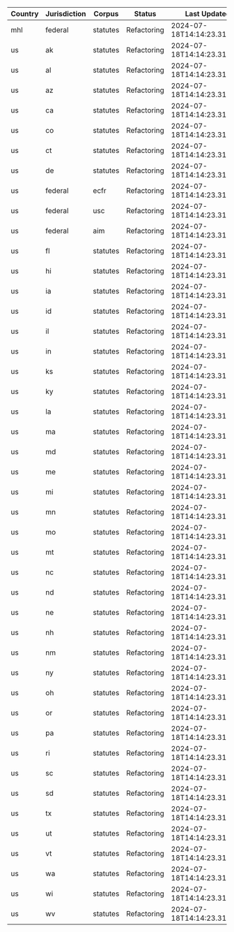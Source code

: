 | Country | Jurisdiction | Corpus | Status | Last Updated | Link |
|---------|--------------|--------|--------|--------------|-----------|
| mhl | federal | statutes | Refactoring | 2024-07-18T14:14:23.318085 | [view](https://github.com/spartypkp/open-source-legislation/blob/main/src/scrapers/mhl/federal/statutes) |
| us | ak | statutes | Refactoring | 2024-07-18T14:14:23.318085 | [view](https://github.com/spartypkp/open-source-legislation/blob/main/src/scrapers/us/(states)/ak/statutes) |
| us | al | statutes | Refactoring | 2024-07-18T14:14:23.318085 | [view](https://github.com/spartypkp/open-source-legislation/blob/main/src/scrapers/us/(states)/al/statutes) |
| us | az | statutes | Refactoring | 2024-07-18T14:14:23.318085 | [view](https://github.com/spartypkp/open-source-legislation/blob/main/src/scrapers/us/(states)/az/statutes) |
| us | ca | statutes | Refactoring | 2024-07-18T14:14:23.318085 | [view](https://github.com/spartypkp/open-source-legislation/blob/main/src/scrapers/us/(states)/ca/statutes) |
| us | co | statutes | Refactoring | 2024-07-18T14:14:23.318085 | [view](https://github.com/spartypkp/open-source-legislation/blob/main/src/scrapers/us/(states)/co/statutes) |
| us | ct | statutes | Refactoring | 2024-07-18T14:14:23.318085 | [view](https://github.com/spartypkp/open-source-legislation/blob/main/src/scrapers/us/(states)/ct/statutes) |
| us | de | statutes | Refactoring | 2024-07-18T14:14:23.318085 | [view](https://github.com/spartypkp/open-source-legislation/blob/main/src/scrapers/us/(states)/de/statutes) |
| us | federal | ecfr | Refactoring | 2024-07-18T14:14:23.318085 | [view](https://github.com/spartypkp/open-source-legislation/blob/main/src/scrapers/us/federal/ecfr) |
| us | federal | usc | Refactoring | 2024-07-18T14:14:23.318085 | [view](https://github.com/spartypkp/open-source-legislation/blob/main/src/scrapers/us/federal/usc) |
| us | federal | aim | Refactoring | 2024-07-18T14:14:23.318085 | [view](https://github.com/spartypkp/open-source-legislation/blob/main/src/scrapers/us/federal/aim) |
| us | fl | statutes | Refactoring | 2024-07-18T14:14:23.318085 | [view](https://github.com/spartypkp/open-source-legislation/blob/main/src/scrapers/us/(states)/fl/statutes) |
| us | hi | statutes | Refactoring | 2024-07-18T14:14:23.318085 | [view](https://github.com/spartypkp/open-source-legislation/blob/main/src/scrapers/us/(states)/hi/statutes) |
| us | ia | statutes | Refactoring | 2024-07-18T14:14:23.318085 | [view](https://github.com/spartypkp/open-source-legislation/blob/main/src/scrapers/us/(states)/ia/statutes) |
| us | id | statutes | Refactoring | 2024-07-18T14:14:23.318085 | [view](https://github.com/spartypkp/open-source-legislation/blob/main/src/scrapers/us/(states)/id/statutes) |
| us | il | statutes | Refactoring | 2024-07-18T14:14:23.318085 | [view](https://github.com/spartypkp/open-source-legislation/blob/main/src/scrapers/us/(states)/il/statutes) |
| us | in | statutes | Refactoring | 2024-07-18T14:14:23.318085 | [view](https://github.com/spartypkp/open-source-legislation/blob/main/src/scrapers/us/(states)/in/statutes) |
| us | ks | statutes | Refactoring | 2024-07-18T14:14:23.318085 | [view](https://github.com/spartypkp/open-source-legislation/blob/main/src/scrapers/us/(states)/ks/statutes) |
| us | ky | statutes | Refactoring | 2024-07-18T14:14:23.318085 | [view](https://github.com/spartypkp/open-source-legislation/blob/main/src/scrapers/us/(states)/ky/statutes) |
| us | la | statutes | Refactoring | 2024-07-18T14:14:23.318085 | [view](https://github.com/spartypkp/open-source-legislation/blob/main/src/scrapers/us/(states)/la/statutes) |
| us | ma | statutes | Refactoring | 2024-07-18T14:14:23.318085 | [view](https://github.com/spartypkp/open-source-legislation/blob/main/src/scrapers/us/(states)/ma/statutes) |
| us | md | statutes | Refactoring | 2024-07-18T14:14:23.318085 | [view](https://github.com/spartypkp/open-source-legislation/blob/main/src/scrapers/us/(states)/md/statutes) |
| us | me | statutes | Refactoring | 2024-07-18T14:14:23.318085 | [view](https://github.com/spartypkp/open-source-legislation/blob/main/src/scrapers/us/(states)/me/statutes) |
| us | mi | statutes | Refactoring | 2024-07-18T14:14:23.318085 | [view](https://github.com/spartypkp/open-source-legislation/blob/main/src/scrapers/us/(states)/mi/statutes) |
| us | mn | statutes | Refactoring | 2024-07-18T14:14:23.318085 | [view](https://github.com/spartypkp/open-source-legislation/blob/main/src/scrapers/us/(states)/mn/statutes) |
| us | mo | statutes | Refactoring | 2024-07-18T14:14:23.318085 | [view](https://github.com/spartypkp/open-source-legislation/blob/main/src/scrapers/us/(states)/mo/statutes) |
| us | mt | statutes | Refactoring | 2024-07-18T14:14:23.318085 | [view](https://github.com/spartypkp/open-source-legislation/blob/main/src/scrapers/us/(states)/mt/statutes) |
| us | nc | statutes | Refactoring | 2024-07-18T14:14:23.318085 | [view](https://github.com/spartypkp/open-source-legislation/blob/main/src/scrapers/us/(states)/nc/statutes) |
| us | nd | statutes | Refactoring | 2024-07-18T14:14:23.318085 | [view](https://github.com/spartypkp/open-source-legislation/blob/main/src/scrapers/us/(states)/nd/statutes) |
| us | ne | statutes | Refactoring | 2024-07-18T14:14:23.318085 | [view](https://github.com/spartypkp/open-source-legislation/blob/main/src/scrapers/us/(states)/ne/statutes) |
| us | nh | statutes | Refactoring | 2024-07-18T14:14:23.318085 | [view](https://github.com/spartypkp/open-source-legislation/blob/main/src/scrapers/us/(states)/nh/statutes) |
| us | nm | statutes | Refactoring | 2024-07-18T14:14:23.318085 | [view](https://github.com/spartypkp/open-source-legislation/blob/main/src/scrapers/us/(states)/nm/statutes) |
| us | ny | statutes | Refactoring | 2024-07-18T14:14:23.318085 | [view](https://github.com/spartypkp/open-source-legislation/blob/main/src/scrapers/us/(states)/ny/statutes) |
| us | oh | statutes | Refactoring | 2024-07-18T14:14:23.318085 | [view](https://github.com/spartypkp/open-source-legislation/blob/main/src/scrapers/us/(states)/oh/statutes) |
| us | or | statutes | Refactoring | 2024-07-18T14:14:23.318085 | [view](https://github.com/spartypkp/open-source-legislation/blob/main/src/scrapers/us/(states)/or/statutes) |
| us | pa | statutes | Refactoring | 2024-07-18T14:14:23.318085 | [view](https://github.com/spartypkp/open-source-legislation/blob/main/src/scrapers/us/(states)/pa/statutes) |
| us | ri | statutes | Refactoring | 2024-07-18T14:14:23.318085 | [view](https://github.com/spartypkp/open-source-legislation/blob/main/src/scrapers/us/(states)/ri/statutes) |
| us | sc | statutes | Refactoring | 2024-07-18T14:14:23.318085 | [view](https://github.com/spartypkp/open-source-legislation/blob/main/src/scrapers/us/(states)/sc/statutes) |
| us | sd | statutes | Refactoring | 2024-07-18T14:14:23.318085 | [view](https://github.com/spartypkp/open-source-legislation/blob/main/src/scrapers/us/(states)/sd/statutes) |
| us | tx | statutes | Refactoring | 2024-07-18T14:14:23.318085 | [view](https://github.com/spartypkp/open-source-legislation/blob/main/src/scrapers/us/(states)/tx/statutes) |
| us | ut | statutes | Refactoring | 2024-07-18T14:14:23.318085 | [view](https://github.com/spartypkp/open-source-legislation/blob/main/src/scrapers/us/(states)/ut/statutes) |
| us | vt | statutes | Refactoring | 2024-07-18T14:14:23.318085 | [view](https://github.com/spartypkp/open-source-legislation/blob/main/src/scrapers/us/(states)/vt/statutes) |
| us | wa | statutes | Refactoring | 2024-07-18T14:14:23.318085 | [view](https://github.com/spartypkp/open-source-legislation/blob/main/src/scrapers/us/(states)/wa/statutes) |
| us | wi | statutes | Refactoring | 2024-07-18T14:14:23.318085 | [view](https://github.com/spartypkp/open-source-legislation/blob/main/src/scrapers/us/(states)/wi/statutes) |
| us | wv | statutes | Refactoring | 2024-07-18T14:14:23.318085 | [view](https://github.com/spartypkp/open-source-legislation/blob/main/src/scrapers/us/(states)/wv/statutes) |
